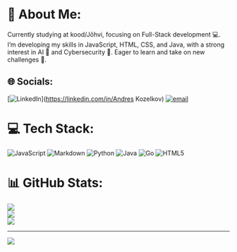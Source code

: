 # 💫 About Me:
Currently studying at kood/Jõhvi, focusing on Full-Stack development 💻. I’m developing my skills in JavaScript, HTML, CSS, and Java, with a strong interest in AI 🤖 and Cybersecurity 🔐. Eager to learn and take on new challenges 🚀.


## 🌐 Socials:
[![LinkedIn](https://img.shields.io/badge/LinkedIn-%230077B5.svg?logo=linkedin&logoColor=white)](https://linkedin.com/in/Andres Kozelkov) [![email](https://img.shields.io/badge/Email-D14836?logo=gmail&logoColor=white)](mailto:andkozelkov@gmail.com) 

# 💻 Tech Stack:
![JavaScript](https://img.shields.io/badge/javascript-%23323330.svg?style=flat&logo=javascript&logoColor=%23F7DF1E) ![Markdown](https://img.shields.io/badge/markdown-%23000000.svg?style=flat&logo=markdown&logoColor=white) ![Python](https://img.shields.io/badge/python-3670A0?style=flat&logo=python&logoColor=ffdd54) ![Java](https://img.shields.io/badge/java-%23ED8B00.svg?style=flat&logo=openjdk&logoColor=white) ![Go](https://img.shields.io/badge/go-%2300ADD8.svg?style=flat&logo=go&logoColor=white) ![HTML5](https://img.shields.io/badge/html5-%23E34F26.svg?style=flat&logo=html5&logoColor=white)
# 📊 GitHub Stats:
![](https://github-readme-stats.vercel.app/api?username=Tykion&theme=monokai&hide_border=false&include_all_commits=true&count_private=true)<br/>
![](https://github-readme-streak-stats.herokuapp.com/?user=Tykion&theme=monokai&hide_border=false)<br/>
![](https://github-readme-stats.vercel.app/api/top-langs/?username=Tykion&theme=monokai&hide_border=false&include_all_commits=true&count_private=true&layout=compact)

---
[![](https://visitcount.itsvg.in/api?id=Tykion&icon=0&color=1)](https://visitcount.itsvg.in)

